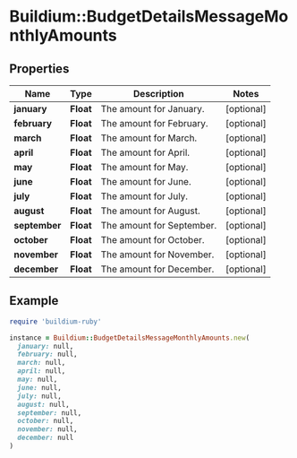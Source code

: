 # Buildium::BudgetDetailsMessageMonthlyAmounts

## Properties

| Name | Type | Description | Notes |
| ---- | ---- | ----------- | ----- |
| **january** | **Float** | The amount for January. | [optional] |
| **february** | **Float** | The amount for February. | [optional] |
| **march** | **Float** | The amount for March. | [optional] |
| **april** | **Float** | The amount for April. | [optional] |
| **may** | **Float** | The amount for May. | [optional] |
| **june** | **Float** | The amount for June. | [optional] |
| **july** | **Float** | The amount for July. | [optional] |
| **august** | **Float** | The amount for August. | [optional] |
| **september** | **Float** | The amount for September. | [optional] |
| **october** | **Float** | The amount for October. | [optional] |
| **november** | **Float** | The amount for November. | [optional] |
| **december** | **Float** | The amount for December. | [optional] |

## Example

```ruby
require 'buildium-ruby'

instance = Buildium::BudgetDetailsMessageMonthlyAmounts.new(
  january: null,
  february: null,
  march: null,
  april: null,
  may: null,
  june: null,
  july: null,
  august: null,
  september: null,
  october: null,
  november: null,
  december: null
)
```

